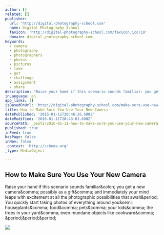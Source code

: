 ```yaml
---
author: []
related: []
publisher:
  url: 'http://digital-photography-school.com'
  name: Digital Photography School
  favicon: 'http://digital-photography-school.com/favicon.ico?10'
  domain: digital-photography-school.com
keywords:
  - camera
  - photography
  - photographers
  - photos
  - pictures
  - take
  - get
  - challenge
  - assignment
  - share
description: 'Raise your hand if this scenario sounds familiar: you get a new camera, possibly as a gift, and immediately your mind leaps with excitement at all the photographic possibilities that await. You quickly start taking photos of everything around you; houseplants, food, pets, your kids, the trees in your yard, even mundane objects like cookware, ...'
inLanguage: en
app_links: []
isBasedOnUrl: 'http://digital-photography-school.com/make-sure-use-new-camera/'
title: How to Make Sure You Use Your New Camera
datePublished: '2016-01-11T20:46:26.600Z'
dateModified: '2016-01-11T20:43:03.608Z'
sourcePath: _posts/2016-01-11-how-to-make-sure-you-use-your-new-camera.md
published: true
inFeed: true
hasPage: false
inNav: false
_context: 'http://schema.org'
_type: MediaObject

---
```

<article style=""><h1>How to Make Sure You Use Your New Camera</h1><p>Raise your hand if this scenario sounds familiar&amp;colon; you get a new camera&amp;comma; possibly as a gift&amp;comma; and immediately your mind leaps with excitement at all the photographic possibilities that await&amp;period; You quickly start taking photos of everything around you&amp;semi; houseplants&amp;comma; food&amp;comma; pets&amp;comma; your kids&amp;comma; the trees in your yard&amp;comma; even mundane objects like cookware&amp;comma; &amp;period;&amp;period;&amp;period;</p><img src="http://digital-photography-school.com/wp-content/uploads/2015/12/use-your-new-camera-construction.jpg" /></article>